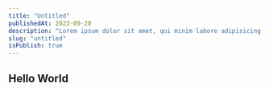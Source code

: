```yaml
---
title: "Untitled"
publishedAt: 2023-09-20
description: "Lorem ipsum dolor sit amet, qui minim labore adipisicing minim sint cillum sint consectetur cupidatat."
slug: "untitled"
isPublish: true
---
```


## Hello World
